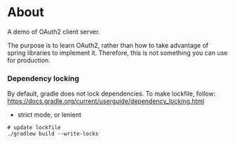 # About

A demo of OAuth2 client server.

The purpose is to learn OAuth2, rather than how to take advantage of spring libraries to implement it.
Therefore, this is not something you can use for production. 


### Dependency locking

By default, gradle does not lock dependencies.
To make lockfile, follow:
https://docs.gradle.org/current/userguide/dependency_locking.html

* strict mode, or lenient

```shell
# update lockfile
./gradlew build --write-locks
```
